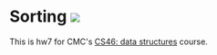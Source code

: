 # Sorting ![](https://api.travis-ci.com/studentsimon/sorting.svg?branch=master)

This is hw7 for CMC's [CS46: data structures](https://github.com/mikeizbicki/cmc-csci046) course.
